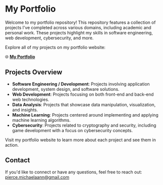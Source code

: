# My Portfolio

Welcome to my portfolio repository! This repository features a collection of projects I've completed across various domains, including academic and personal work. These projects highlight my skills in software engineering, web development, cybersecurity, and more.

Explore all of my projects on my portfolio website:

🌐 **[My Portfolio](https://michaelaann-907.github.io/Portfolio/)**

## Projects Overview

- **Software Engineering / Development**: Projects involving application development, system design, and software solutions.
- **Web Development**: Projects focusing on both front-end and back-end web technologies.
- **Data Analysis**: Projects that showcase data manipulation, visualization, and insights.
- **Machine Learning**: Projects centered around implementing and applying machine learning algorithms.
- **Cybersecurity**: Projects related to cryptography and security, including game development with a focus on cybersecurity concepts.

Visit my portfolio website to learn more about each project and see them in action.

## Contact

If you'd like to connect or have any questions, feel free to reach out: [pierce.michaelaann@gmail.com](mailto:michaelaann907@gmail.com)
